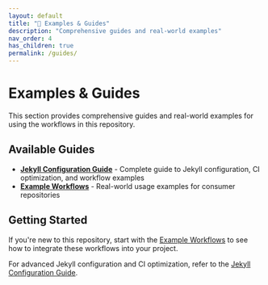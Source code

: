 ```yaml
---
layout: default
title: "📖 Examples & Guides"
description: "Comprehensive guides and real-world examples"
nav_order: 4
has_children: true
permalink: /guides/
---
```


# Examples & Guides

This section provides comprehensive guides and real-world examples for using the workflows in this repository.

## Available Guides

- **[Jekyll Configuration Guide](jekyll-guide.html)** - Complete guide to Jekyll configuration,
  CI optimization, and workflow examples
- **[Example Workflows](example-workflows.html)** - Real-world usage examples for consumer repositories

## Getting Started

If you're new to this repository, start with the [Example Workflows](example-workflows.html) to see how to
integrate these workflows into your project.

For advanced Jekyll configuration and CI optimization, refer to the
[Jekyll Configuration Guide](jekyll-guide.html).
